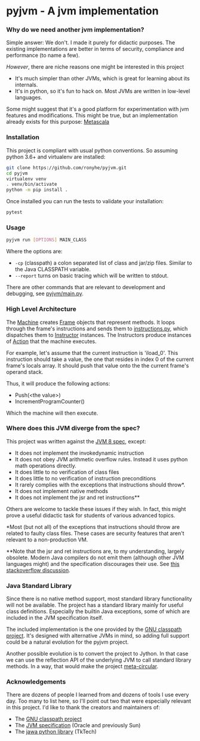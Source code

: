 pyjvm - A jvm implementation
=====

### Why do we need another jvm implementation?
Simple answer: We don't. I made it purely for didactic purposes. 
The existing implementations are better in terms of security, compliance and performance (to name a few).

*However*, there are niche reasons one might be interested in this project

- It's much simpler than other JVMs, which is great for learning about its internals.
- It's in python, so it's fun to hack on. Most JVMs are written in low-level languages.

Some might suggest that it's a good platform for experimentation with jvm features and modifications.
This might be true, but an implementation already exists for this purpose: [Metascala](https://github.com/lihaoyi/Metascala)


### Installation
This project is compliant with usual python conventions.
So assuming python 3.6+ and virtualenv are installed:
```bash
git clone https://github.com/ronyhe/pyjvm.git
cd pyjvm
virtualenv venv
. venv/bin/activate
python -m pip install .
```

Once installed you can run the tests to validate your installation:
```bash
pytest
```

### Usage
```bash
pyjvm run [OPTIONS] MAIN_CLASS
```
Where the options are:
- `-cp` (classpath) a colon separated list of class and jar/zip files. Similar to the Java CLASSPATH variable.
- `--report` turns on basic tracing which will be written to stdout.

There are other commands that are relevant to development and debugging, see [pyjvm/main.py](pyjvm/main.py).

### High Level Architecture
The [Machine](pyjvm/core/machine.py) creates [Frame](pyjvm/core/frame.py) objects that represent methods.
It loops through the frame's instructions and sends them to [instructions.py](pyjvm/instructions/instructions.py), 
which dispatches them to [Instructor](pyjvm/instructions/instructions.py) instances.
The Instructors produce instances of [Action](pyjvm/core/actions.py) that the machine executes.

For example, let's assume that the current instruction is 'iload_0'.
This instruction should take a value, the one that resides in index 0 of the current frame's locals array.
It should push that value onto the the current frame's operand stack.

Thus, it will produce the following actions:
- Push(\<the value>)
- IncrementProgramCounter()

Which the machine will then execute. 


### Where does this JVM diverge from the spec?
This project was written against the [JVM 8 spec](https://docs.oracle.com/javase/specs/jvms/se8/html/index.html), except:

- It does not implement the invokedynamic instruction
- It does not obey JVM arithmetic overflow rules. Instead it uses python math operations directly.
- It does little to no verification of class files
- It does little to no verification of instruction preconditions
- It rarely complies with the exceptions that instructions should throw*.
- It does not implement native methods
- It does not implement the jsr and ret instructions**


Others are welcome to tackle these issues if they wish.
In fact, this might prove a useful didactic task for students of various advanced topics.

*Most (but not all) of the exceptions that instructions should throw are related to faulty class files.
 These cases are security features that aren't relevant to a non-production VM. 

**Note that the jsr and ret instructions are, to my understanding, largely obsolete.
Modern Java compilers do not emit them (although other JVM languages might) and the specification discourages their use.
See [this stackoverflow discussion](https://stackoverflow.com/a/21150629). 


### Java Standard Library
Since there is no native method support, most standard library functionality will not be available.
The project has a standard library mainly for useful class definitions. 
Especially the builtin Java exceptions, some of which are included in the JVM specification itself.

The included implementation is the one provided 
by the [GNU classpath project](https://www.gnu.org/software/classpath/).
It's designed with alternative JVMs in mind, so adding full support could be a natural evolution for the pyjvm project. 

Another possible evolution is to convert the project to Jython.
In that case we can use the reflection API of the underlying JVM to call standard library methods.
In a way, that would make the project [meta-circular](https://en.wikipedia.org/wiki/Meta-circular_evaluator).


### Acknowledgements
There are dozens of people I learned from and dozens of tools I use every day. 
Too many to list here, so I'll point out two that were especially relevant in this project. 
I'd like to thank the creators and maintainers of:

- The [GNU classpath project](https://www.gnu.org/software/classpath/)
- The [JVM specification](https://docs.oracle.com/javase/specs/jvms/se8/html/index.html) (Oracle and previously Sun)
- The [jawa python library](https://github.com/TkTech/Jawa) (TkTech)
 